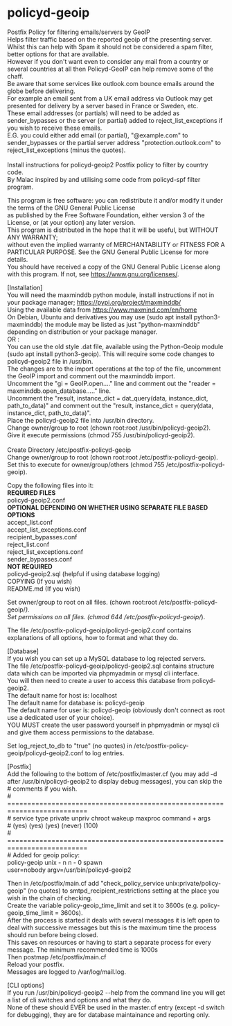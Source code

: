 # policyd-geoip
Postfix Policy for filtering emails/servers by GeoIP<br>
Helps filter traffic based on the reported geoip of the presenting server.<br>
Whilst this can help with Spam it should not be considered a spam filter, better options for that are available.<br>
However if you don't want even to consider any mail from a country or several countries at all then Policyd-GeoIP can help remove some of the chaff.<br>
Be aware that some services like outlook.com bounce emails around the globe before delivering.<br>
For example an email sent from a UK email address via Outlook may get presented for delivery by a server based in France or Sweden, etc.<br>
These email addresses (or partials) will need to be added as sender_bypasses or the server (or partial) added to reject_list_exceptions if you wish to receive these emails.<br>
E.G. you could either add email (or partial), "@example.com" to sender_bypasses or the partial server address "protection.outlook.com" to reject_list_exceptions (minus the quotes).<br> 
<br>
 Install instructions for policyd-geoip2 Postfix policy to filter by country code.<br>
 By Malac inspired by and utilising some code from policyd-spf filter program.<br>
 
 This program is free software: you can redistribute it and/or modify it under the terms of the GNU General Public License<br>
 as published by the Free Software Foundation, either version 3 of the License, or (at your option) any later version.<br>
 This program is distributed in the hope that it will be useful, but WITHOUT ANY WARRANTY;<br>
 without even the implied warranty of MERCHANTABILITY or FITNESS FOR A PARTICULAR PURPOSE. See the GNU General Public License for more details.<br>
 You should have received a copy of the GNU General Public License along with this program. If not, see <https://www.gnu.org/licenses/>.<br>

[Installation]<br>
You will need the maxminddb python module, install instructions if not in your package manager; https://pypi.org/project/maxminddb/<br>
Using the available data from https://www.maxmind.com/en/home<br>
On Debian, Ubuntu and derivatives you may use (sudo apt install python3-maxminddb) the module may be listed as just "python-maxminddb" depending on distribution or your package manager.<br>
OR :<br>
You can use the old style .dat file, available using the Python-Geoip module (sudo apt install python3-geoip). This will require some code changes to policyd-geoip2 file in /usr/bin.<br>
The changes are to the import operations at the top of the file, uncomment the GeoIP import and comment out the maxminddb import.<br>
Uncomment the "gi = GeoIP.open...." line and comment out the "reader = maxminddb.open_database....." line.<br>
Uncomment the "result, instance_dict = dat_query(data, instance_dict, path_to_data)" and comment out the "result, instance_dict = query(data, instance_dict, path_to_data)".<br>
Place the policyd-geoip2 file into /usr/bin directory.<br>
Change owner/group to root (chown root:root /usr/bin/policyd-geoip2).<br>
Give it execute permissions (chmod 755 /usr/bin/policyd-geoip2).<br>
<br>
Create Directory /etc/postfix-policyd-geoip <br>
Change owner/group to root (chown root:root /etc/postfix-policyd-geoip).<br>
Set this to execute for owner/group/others (chmod 755 /etc/postfix-policyd-geoip).<br>

Copy the following files into it:<br>
<b>REQUIRED FILES</b><br>
policyd-geoip2.conf<br>
<b>OPTIONAL DEPENDING ON WHETHER USING SEPARATE FILE BASED OPTIONS</b><br>
accept_list.conf<br>
accept_list_exceptions.conf<br>
recipient_bypasses.conf<br>
reject_list.conf<br>
reject_list_exceptions.conf<br>
sender_bypasses.conf<br>
<b>NOT REQUIRED</b><br>
policyd-geoip2.sql (helpful if using database logging)<br>
COPYING (If you wish)<br>
README.md (If you wish)<br>

Set owner/group to root on all files. (chown root:root /etc/postfix-policyd-geoip/*).<br>
Set permissions on all files. (chmod 644 /etc/postfix-policyd-geoip/*).<br>

The file /etc/postfix-policyd-geoip/policyd-geoip2.conf contains explanations of all options, how to format and what they do.

[Database]<br>
If you wish you can set up a MySQL database to log rejected servers.<br>
The file /etc/postfix-policyd-geoip/policyd-geoip2.sql contains structure data which can be imported via phpmyadmin or mysql cli interface.<br>
You will then need to create a user to access this database from policyd-geoip2.<br>
The default name for host is: localhost<br>
The default name for database is: policyd-geoip<br>
The default name for user is: policyd-geoip (obviously don't connect as root use a dedicated user of your choice).<br>
YOU MUST create the user password yourself in phpmyadmin or mysql cli and give them access permissions to the database.<br>

Set log_reject_to_db to "true" (no quotes) in /etc/postfix-policy-geoip/policyd-geoip2.conf to log entries.

[Postfix]<br>
Add the following to the bottom of /etc/postfix/master.cf (you may add -d after /usr/bin/policyd-geoip2 to display debug messages), you can skip the # comments if you wish.<br>
\# ==========================================================================<br>
\# service type  private unpriv  chroot  wakeup  maxproc command + args      <br>
\#               (yes)   (yes)   (yes)   (never)  (100)                       <br>
\# ==========================================================================<br>
\# Added for geoip policy:                                                   <br>
policy-geoip unix    -       n       n       -       0     spawn           <br>
        user=nobody argv=/usr/bin/policyd-geoip2                           <br>

Then in /etc/postfix/main.cf add "check_policy_service unix:private/policy-geoip" (no quotes) to smtpd_recipient_restrictions setting at the place you wish in the chain of checking.<br>
Create the variable policy-geoip_time_limit and set it to 3600s (e.g. policy-geoip_time_limit = 3600s).<br>
After the process is started it deals with several messages it is left open to deal with successive messages but this is the maximum time the process should run before being closed.<br>
This saves on resources or having to start a separate process for every message. The minimum recommended time is 1000s<br>
Then postmap /etc/postfix/main.cf<br>
Reload your postfix.<br>
Messages are logged to /var/log/mail.log.<br>

[CLI options]<br>
If you run /usr/bin/policyd-geoip2 --help from the command line you will get a list of cli switches and options and what they do.<br>
None of these should EVER be used in the master.cf entry (except -d switch for debugging), they are for database maintainance and reporting only.<br>
